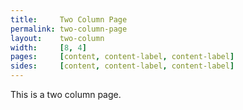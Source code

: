 ```yaml
---
title:     Two Column Page
permalink: two-column-page
layout:    two-column
width:     [8, 4]
pages:     [content, content-label, content-label]
sides:     [content, content-label, content-label]
---
```


This is a two column page.